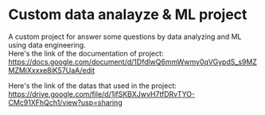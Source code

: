 # Custom data analayze & ML project 
A custom project for answer some questions by data analyzing and ML using data engineering.   
Here's the link of the documentation of project:   
  https://docs.google.com/document/d/1DfdlwQ6mmWwmy0qVGypdS_s9MZMZMiXxxxe8iK57UaA/edit   

Here's the link of the datas that used in the project:   
  https://drive.google.com/file/d/1jfSKBXJwvH7tfDRvTYO-CMc91XFhQch1/view?usp=sharing
